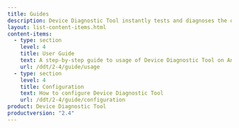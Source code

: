 ```yaml
---
title: Guides
description: Device Diagnostic Tool instantly tests and diagnoses the operability of the main device systems on Zebra mobile devices to determine system health.
layout: list-content-items.html
content-items:
  - type: section
    level: 4
    title: User Guide
    text: A step-by-step guide to usage of Device Diagnostic Tool on Android devices
    url: /ddt/2-4/guide/usage
  - type: section
    level: 4
    title: Configuration
    text: How to configure Device Diagnostic Tool
    url: /ddt/2-4/guide/configuration
product: Device Diagnostic Tool
productversion: "2.4"
---
```

